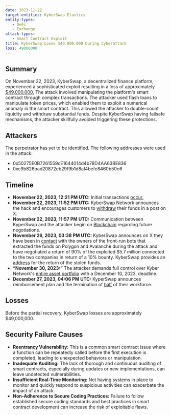 ```yaml
---
date: 2023-11-22
target-entities: KyberSwap Elastics
entity-types: 
   - DeFi
   - Exchange
attack-types: 
   - Smart Contract Exploit 
title: KyberSwap Loses $49,000,000 During Cyberattack
loss: 49000000
---
```


## Summary

On November 22, 2023, KyberSwap, a decentralized finance platform, experienced a sophisticated exploit resulting in a loss of approximately [$49,000,000.](https://hacken.io/insights/kyberswap-hack-explained/) The attack involved manipulating the platform's smart contract through complex transactions. The attacker used flash loans to manipulate token prices, which enabled them to exploit a numerical anomaly in the smart contract. This allowed the attacker to double-count liquidity and withdraw substantial funds. Despite KyberSwap having failsafe mechanisms, the attacker skillfully avoided triggering these protections.  

## Attackers

The perpetrator has yet to be identified. The following addresses were used in the attack: 
   - 0x50275E0B7261559cE1644014d4b78D4AA63BE836
   - 0xc9b826bad20872eb29f9b1d8af4befe8460b50c6

## Timeline

- **November 22, 2023, 12:21 PM UTC:** Initial transactions [occur.](https://etherscan.io/tx/0x72aa08eab1ee164df0976a23c6fd911f4010e892e4d9f6c72b6ce6f42aeb160c)  
- **November 22, 2023, 11:52 PM UTC:** KyberSwap Network announces the hack and encourages customers to [withdraw](https://twitter.com/KyberNetwork/status/1727475235342217682) their funds in a post on X.
- **November 22, 2023, 11:57 PM UTC:** Communication between KyperSwap and the attacker begin on [Blockchain](https://etherscan.io/idm?addresses=0x8180a5ca4e3b94045e05a9313777955f7518d757,0x50275e0b7261559ce1644014d4b78d4aa63be836&type=1) regarding future negotiations. 
- **November 26, 2023, 03:38 PM UTC:** KyberSwap announces on X they have been in [contact](https://twitter.com/KyberNetwork/status/1728800315955437743) with the owners of the front-run bots that extracted the funds on Polygon and Avalanche during the attack and have negotiated a return of 90% of the exploited $5.7 million connected to the two companies in return of a 10% bounty. KyberSwap provides an [address](https://polygonscan.com/tx/0x8a0880f1662e39fa838e89fa751669e4a1eee5c15586dc447453274f7b8ce746) for the return of the stolen funds.
- **“November 30, 2023:”** The attacker demands full control over Kyber Network's [entire asset portfolio](https://cointelegraph.com/news/kyberswap-hacker-demands-complete-control-over-kyber-company) with a December 10, 2023, deadline.
- **December 27, 2023, 04:06 PM UTC:** KyperSwap announces reimbursement plan and the termination of [half](https://blockchain.news/news/kyberswaps-response-to-488-million-hack-workforce-halved-and-victim-reimbursement-plans) of their workforce.

## Losses

Before the partial recovery, KyberSwap losses are approximately $49,000,000.

## Security Failure Causes

   - **Reentrancy Vulnerability:** This is a common smart contract issue where a function can be repeatedly called before the first execution is completed, leading to unexpected behaviors or manipulation.
   - **Inadequate Auditing:** The lack of thorough and continuous auditing of smart contracts, especially during updates or new implementations, can leave undetected vulnerabilities.
   - **Insufficient Real-Time Monitoring:** Not having systems in place to monitor and quickly respond to suspicious activities can exacerbate the impact of an attack.
   - **Non-Adherence to Secure Coding Practices:** Failure to follow established secure coding standards and best practices in smart contract development can increase the risk of exploitable flaws.
